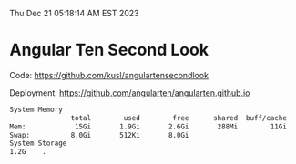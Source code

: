 Thu Dec 21 05:18:14 AM EST 2023

# Angular Ten Second Look

Code: https://github.com/kusl/angulartensecondlook

Deployment: https://github.com/angularten/angularten.github.io

```bash
System Memory
               total        used        free      shared  buff/cache   available
Mem:            15Gi       1.9Gi       2.6Gi       288Mi        11Gi        13Gi
Swap:          8.0Gi       512Ki       8.0Gi
System Storage
1.2G	.
```
